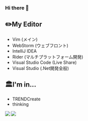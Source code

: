 ### Hi there 👋

## ✏️My Editor
- Vim (メイン)
- WebStorm (ウェブフロント)
- IntelliJ IDEA
- Rider (マルチプラットフォーム開発)
- Visual Studio Code (Live Share)
- Visual Studio (.Net開発全般)
## 🏛️I'm in...
- TRENDCreate
- thinking

<img align="left" src="https://github-readme-stats.vercel.app/api?username=HidemaruOwO&count_private=true&show_icons=true" />
<img align="left" src="https://github-readme-stats.vercel.app/api/top-langs/?username=HidemaruOwO&layout=compact" />
